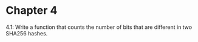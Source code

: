 # Chapter 4
4.1: Write a function that counts the number of bits that are different in two SHA256 hashes. 